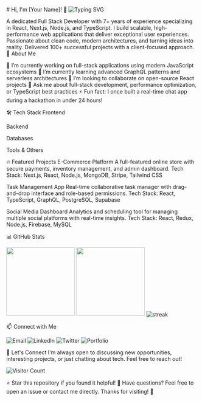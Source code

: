 <artifact identifier="standout-readme" type="text/markdown" title="README.md">
# Hi, I'm [Your Name]! 👋

  <img src="https://readme-typing-svg.herokuapp.com?font=Fira+Code&#x26;pause=1000&#x26;color=000000&#x26;center=true&#x26;vCenter=true&#x26;random=false&#x26;width=435&#x26;lines=Full+Stack+Developer;React+%26+Next.js+Specialist;7%2B+Years+Experience;Building+Scalable+Web+Apps" alt="Typing SVG">

A dedicated Full Stack Developer with 7+ years of experience specializing in React, Next.js, Node.js, and TypeScript. I build scalable, high-performance web applications that deliver exceptional user experiences. Passionate about clean code, modern architectures, and turning ideas into reality. Delivered 100+ successful projects with a client-focused approach.
🚀 About Me

🔭 I’m currently working on full-stack applications using modern JavaScript ecosystems
🌱 I’m currently learning advanced GraphQL patterns and serverless architectures
👯 I’m looking to collaborate on open-source React projects
💬 Ask me about full-stack development, performance optimization, or TypeScript best practices
⚡ Fun fact: I once built a real-time chat app during a hackathon in under 24 hours!

🛠️ Tech Stack
Frontend






Backend


Databases





Tools & Others



🔥 Featured Projects
E-Commerce Platform
A full-featured online store with secure payments, inventory management, and admin dashboard.
Tech Stack: Next.js, React, Node.js, MongoDB, Stripe, Tailwind CSS


Task Management App
Real-time collaborative task manager with drag-and-drop interface and role-based permissions.
Tech Stack: React, TypeScript, GraphQL, PostgreSQL, Supabase


Social Media Dashboard
Analytics and scheduling tool for managing multiple social platforms with real-time insights.
Tech Stack: React, Redux, Node.js, Firebase, MySQL


📊 GitHub Stats

  <img height="180em" src="https://github-readme-stats.vercel.app/api?username=yourusername&#x26;show_icons=true&#x26;theme=radical&#x26;include_all_commits=true&#x26;count_private=true">
  <img height="180em" src="https://github-readme-stats.vercel.app/api/top-langs/?username=yourusername&#x26;layout=compact&#x26;langs_count=7&#x26;theme=radical">


  <img align="center" src="https://github-readme-streak-stats.herokuapp.com/?user=yourusername&#x26;theme=radical" alt="streak">

📫 Connect with Me

  <img src="https://img.shields.io/badge/Gmail-D14836?style=for-the-badge&#x26;logo=gmail&#x26;logoColor=white" alt="Email">
  <img src="https://img.shields.io/badge/LinkedIn-0077B5?style=for-the-badge&#x26;logo=linkedin&#x26;logoColor=white" alt="LinkedIn">
  <img src="https://img.shields.io/badge/Twitter-1DA1F2?style=for-the-badge&#x26;logo=twitter&#x26;logoColor=white" alt="Twitter">
  <img src="https://img.shields.io/badge/Portfolio-000000?style=for-the-badge&#x26;logo=about.me&#x26;logoColor=white" alt="Portfolio">

🤝 Let's Connect
I'm always open to discussing new opportunities, interesting projects, or just chatting about tech. Feel free to reach out!

  <img src="https://komarev.com/ghpvc/?username=yourusername&#x26;style=flat-square&#x26;color=blue" alt="Visitor Count">


⭐ Star this repository if you found it helpful!
💬 Have questions? Feel free to open an issue or contact me directly.
Thanks for visiting! 🚀
